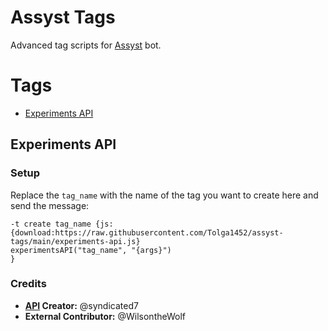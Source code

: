 # Assyst Tags

Advanced tag scripts for [Assyst](https://jacher.io/assyst) bot.

# Tags

- [Experiments API](#experiments-api)

## Experiments API

### Setup
Replace the `tag_name` with the name of the tag you want to create here and send the message:

```
-t create tag_name {js:
{download:https://raw.githubusercontent.com/Tolga1452/assyst-tags/main/experiments-api.js}
experimentsAPI("tag_name", "{args}")
}
```

### Credits
- **[API](https://experiments.dscrd.workers.dev) Creator:** @syndicated7
- **External Contributor:** @WilsontheWolf
